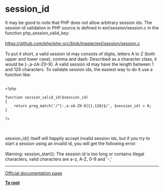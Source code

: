 # session_id



It may be good to note that PHP does not allow arbitrary session ids. The session id validation in PHP source is defined in ext/session/session.c in the function php_session_valid_key:<br><br>https://github.com/php/php-src/blob/master/ext/session/session.c<br><br>To put it short, a valid session id may consists of digits, letters A to Z (both upper and lower case), comma and dash. Described as a character class, it would be [-,a-zA-Z0-9]. A valid session id may have the length between 1 and 128 characters. To validate session ids, the easiest way to do it use a function like:<br><br>

```
<?php

function session_valid_id($session_id)
{
    return preg_match('/^[-,a-zA-Z0-9]{1,128}$/', $session_id) > 0;
}

?>
```
<br><br>session_id() itself will happily accept invalid session ids, but if you try to start a session using an invalid id, you will get the following error:<br><br>Warning: session_start(): The session id is too long or contains illegal characters, valid characters are a-z, A-Z, 0-9 and &apos;-,&apos;  

---

[Official documentation page](https://www.php.net/manual/en/function.session-id.php)

**[To root](/README.md)**
